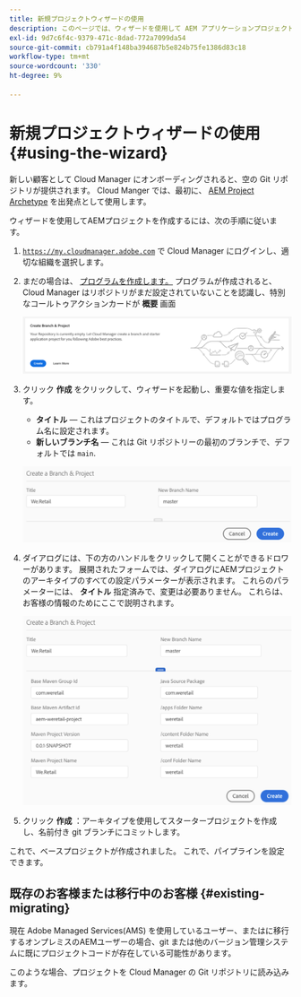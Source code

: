 ```yaml
---
title: 新規プロジェクトウィザードの使用
description: このページでは、ウィザードを使用して AEM アプリケーションプロジェクトを作成する方法を説明します
exl-id: 9d7c6f4c-9379-471c-8dad-772a7099da54
source-git-commit: cb791a4f148ba394687b5e824b75fe1386d83c18
workflow-type: tm+mt
source-wordcount: '330'
ht-degree: 9%

---
```



# 新規プロジェクトウィザードの使用 {#using-the-wizard}

新しい顧客として Cloud Manager にオンボーディングされると、空の Git リポジトリが提供されます。 Cloud Manger では、最初に、 [AEM Project Archetype](https://github.com/Adobe-Marketing-Cloud/aem-project-archetype) を出発点として使用します。

ウィザードを使用してAEMプロジェクトを作成するには、次の手順に従います。

1. [`https://my.cloudmanager.adobe.com`](https://my.cloudmanager.adobe.com) で Cloud Manager にログインし、適切な組織を選択します。

1. まだの場合は、 [プログラムを作成します。](program-setup.md) プログラムが作成されると、Cloud Manager はリポジトリがまだ設定されていないことを認識し、特別なコールトゥアクションカードが **概要** 画面

   ![プロジェクト CTA を作成](/help/assets/image2018-10-3_14-29-44.png)

1. クリック **作成** をクリックして、ウィザードを起動し、重要な値を指定します。

   * **タイトル**  — これはプロジェクトのタイトルで、デフォルトではプログラム名に設定されます。
   * **新しいブランチ名**  — これは Git リポジトリーの最初のブランチで、デフォルトでは `main`.

   ![プロジェクト値](/help/assets/screen_shot_2018-10-08at55825am.png)

1. ダイアログには、下の方のハンドルをクリックして開くことができるドロワーがあります。 展開されたフォームでは、ダイアログにAEMプロジェクトのアーキタイプのすべての設定パラメーターが表示されます。 これらのパラメーターには、 **タイトル** 指定済みで、変更は必要ありません。 これらは、お客様の情報のためにここで説明されます。

   ![詳細なアーキタイプパラメーター](/help/assets/screen_shot_2018-10-08at60032am.png)

1. クリック **作成** ：アーキタイプを使用してスタータープロジェクトを作成し、名前付き git ブランチにコミットします。

これで、ベースプロジェクトが作成されました。 これで、パイプラインを設定できます。

## 既存のお客様または移行中のお客様 {#existing-migrating}

現在 Adobe Managed Services(AMS) を使用しているユーザー、またはに移行するオンプレミスのAEMユーザーの場合、git または他のバージョン管理システムに既にプロジェクトコードが存在している可能性があります。

このような場合、プロジェクトを Cloud Manager の Git リポジトリに読み込みます。
